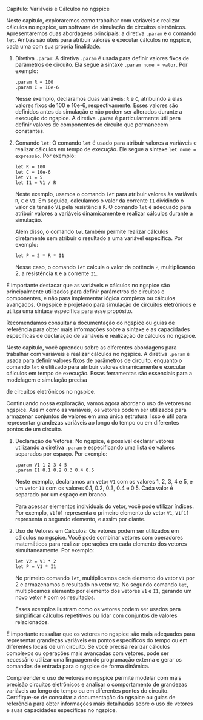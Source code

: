 Capítulo: Variáveis e Cálculos no ngspice

Neste capítulo, exploraremos como trabalhar com variáveis e realizar cálculos no ngspice, um software de simulação de circuitos eletrônicos. Apresentaremos duas abordagens principais: a diretiva `.param` e o comando `let`. Ambas são úteis para atribuir valores e executar cálculos no ngspice, cada uma com sua própria finalidade.

1. Diretiva `.param`:
   A diretiva `.param` é usada para definir valores fixos de parâmetros de circuito. Ela segue a sintaxe `.param nome = valor`. Por exemplo:

   ```
   .param R = 100
   .param C = 10e-6
   ```

   Nesse exemplo, declaramos duas variáveis: `R` e `C`, atribuindo a elas valores fixos de 100 e 10e-6, respectivamente. Esses valores são definidos antes da simulação e não podem ser alterados durante a execução do ngspice. A diretiva `.param` é particularmente útil para definir valores de componentes do circuito que permanecem constantes.

2. Comando `let`:
   O comando `let` é usado para atribuir valores a variáveis e realizar cálculos em tempo de execução. Ele segue a sintaxe `let nome = expressão`. Por exemplo:

   ```
   let R = 100
   let C = 10e-6
   let V1 = 5
   let I1 = V1 / R
   ```

   Neste exemplo, usamos o comando `let` para atribuir valores às variáveis `R`, `C` e `V1`. Em seguida, calculamos o valor da corrente `I1` dividindo o valor da tensão `V1` pela resistência `R`. O comando `let` é adequado para atribuir valores a variáveis dinamicamente e realizar cálculos durante a simulação.

   Além disso, o comando `let` também permite realizar cálculos diretamente sem atribuir o resultado a uma variável específica. Por exemplo:

   ```
   let P = 2 * R * I1
   ```

   Nesse caso, o comando `let` calcula o valor da potência `P`, multiplicando 2, a resistência `R` e a corrente `I1`.

É importante destacar que as variáveis e cálculos no ngspice são principalmente utilizados para definir parâmetros de circuitos e componentes, e não para implementar lógica complexa ou cálculos avançados. O ngspice é projetado para simulação de circuitos eletrônicos e utiliza uma sintaxe específica para esse propósito.

Recomendamos consultar a documentação do ngspice ou guias de referência para obter mais informações sobre a sintaxe e as capacidades específicas de declaração de variáveis e realização de cálculos no ngspice.

Neste capítulo, você aprendeu sobre as diferentes abordagens para trabalhar com variáveis e realizar cálculos no ngspice. A diretiva `.param` é usada para definir valores fixos de parâmetros de circuito, enquanto o comando `let` é utilizado para atribuir valores dinamicamente e executar cálculos em tempo de execução. Essas ferramentas são essenciais para a modelagem e simulação precisa

 de circuitos eletrônicos no ngspice.

Continuando nossa exploração, vamos agora abordar o uso de vetores no ngspice. Assim como as variáveis, os vetores podem ser utilizados para armazenar conjuntos de valores em uma única estrutura. Isso é útil para representar grandezas variáveis ao longo do tempo ou em diferentes pontos de um circuito.

1. Declaração de Vetores:
   No ngspice, é possível declarar vetores utilizando a diretiva `.param` e especificando uma lista de valores separados por espaço. Por exemplo:

   ```
   .param V1 1 2 3 4 5
   .param I1 0.1 0.2 0.3 0.4 0.5
   ```

   Neste exemplo, declaramos um vetor `V1` com os valores 1, 2, 3, 4 e 5, e um vetor `I1` com os valores 0.1, 0.2, 0.3, 0.4 e 0.5. Cada valor é separado por um espaço em branco.

   Para acessar elementos individuais do vetor, você pode utilizar índices. Por exemplo, `V1[0]` representa o primeiro elemento do vetor `V1`, `V1[1]` representa o segundo elemento, e assim por diante.

2. Uso de Vetores em Cálculos:
   Os vetores podem ser utilizados em cálculos no ngspice. Você pode combinar vetores com operadores matemáticos para realizar operações em cada elemento dos vetores simultaneamente. Por exemplo:

   ```
   let V2 = V1 * 2
   let P = V1 * I1
   ```

   No primeiro comando `let`, multiplicamos cada elemento do vetor `V1` por 2 e armazenamos o resultado no vetor `V2`. No segundo comando `let`, multiplicamos elemento por elemento dos vetores `V1` e `I1`, gerando um novo vetor `P` com os resultados.

   Esses exemplos ilustram como os vetores podem ser usados para simplificar cálculos repetitivos ou lidar com conjuntos de valores relacionados.

É importante ressaltar que os vetores no ngspice são mais adequados para representar grandezas variáveis em pontos específicos do tempo ou em diferentes locais de um circuito. Se você precisa realizar cálculos complexos ou operações mais avançadas com vetores, pode ser necessário utilizar uma linguagem de programação externa e gerar os comandos de entrada para o ngspice de forma dinâmica.

Compreender o uso de vetores no ngspice permite modelar com mais precisão circuitos eletrônicos e analisar o comportamento de grandezas variáveis ao longo do tempo ou em diferentes pontos do circuito. Certifique-se de consultar a documentação do ngspice ou guias de referência para obter informações mais detalhadas sobre o uso de vetores e suas capacidades específicas no ngspice.


